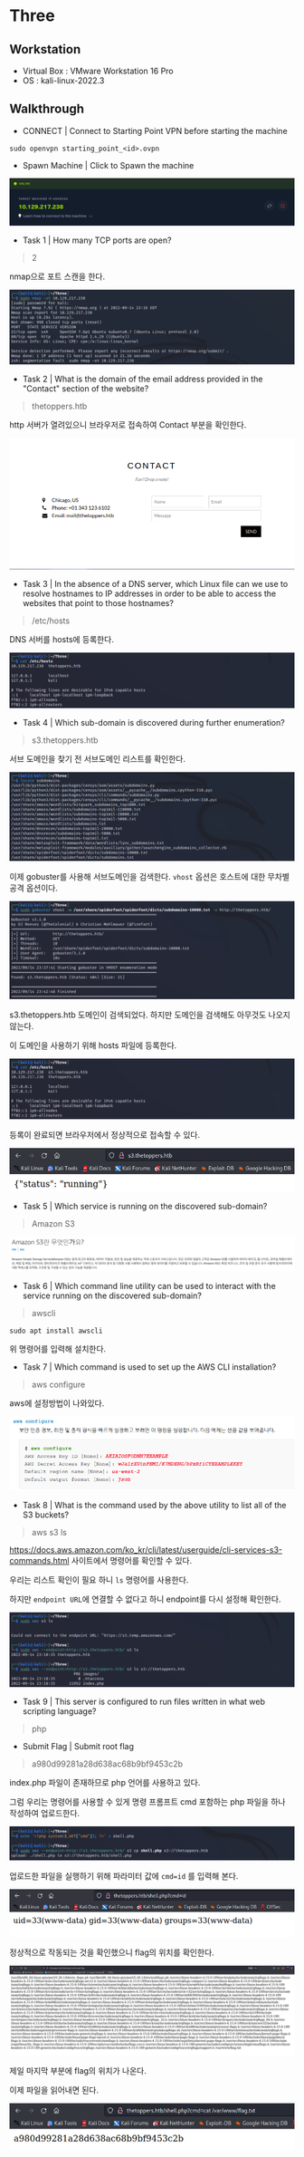 # Three

## Workstation
- Virtual Box : VMware Workstation 16 Pro
- OS : kali-linux-2022.3

## Walkthrough

* CONNECT | Connect to Starting Point VPN before starting the machine

```
sudo openvpn starting_point_<id>.ovpn
```

* Spawn Machine | Click to Spawn the machine

![machine](https://github.com/jasperkim425/Walkthrough/blob/main/HackTheBox/Starting%20Point/Three/image/machine.png)

* Task 1 | How many TCP ports are open?

> 2

nmap으로 포트 스캔을 한다.

![nmap](https://github.com/jasperkim425/Walkthrough/blob/main/HackTheBox/Starting%20Point/Three/image/nmap.png)

* Task 2 | What is the domain of the email address provided in the "Contact" section of the website?

> thetoppers.htb

http 서버가 열려있으니 브라우저로 접속하여 Contact 부분을 확인한다.

![contact](https://github.com/jasperkim425/Walkthrough/blob/main/HackTheBox/Starting%20Point/Three/image/contact.png)

* Task 3 | In the absence of a DNS server, which Linux file can we use to resolve hostnames to IP addresses in order to be able to access the websites that point to those hostnames?

> /etc/hosts

DNS 서버를 hosts에 등록한다.

![hosts](https://github.com/jasperkim425/Walkthrough/blob/main/HackTheBox/Starting%20Point/Three/image/hosts.png)

* Task 4 | Which sub-domain is discovered during further enumeration?

>  s3.thetoppers.htb 

서브 도메인을 찾기 전 서브도메인 리스트를 확인한다.

![sub](https://github.com/jasperkim425/Walkthrough/blob/main/HackTheBox/Starting%20Point/Three/image/sub.png)

이제 gobuster를 사용해 서브도메인을 검색한다. `vhost` 옵션은 호스트에 대한 무차별 공격 옵션이다.

![gobuster](https://github.com/jasperkim425/Walkthrough/blob/main/HackTheBox/Starting%20Point/Three/image/gobuster.png)

s3.thetoppers.htb 도메인이 검색되었다. 하지만 도메인을 검색해도 아무것도 나오지 않는다.

이 도메인을 사용하기 위해 hosts 파일에 등록한다.

![hosts2](https://github.com/jasperkim425/Walkthrough/blob/main/HackTheBox/Starting%20Point/Three/image/hosts2.png)

등록이 완료되면 브라우저에서 정상적으로 접속할 수 있다.

![http](https://github.com/jasperkim425/Walkthrough/blob/main/HackTheBox/Starting%20Point/Three/image/http.png)

* Task 5 | Which service is running on the discovered sub-domain?

> Amazon S3

![s3](https://github.com/jasperkim425/Walkthrough/blob/main/HackTheBox/Starting%20Point/Three/image/s3.png)

* Task 6 | Which command line utility can be used to interact with the service running on the discovered sub-domain?

> awscli

```
sudo apt install awscli
```

위 명령어를 입력해 설치한다.

* Task 7 | Which command is used to set up the AWS CLI installation?

>  aws configure

aws에 설정방법이 나와있다.

![configure](https://github.com/jasperkim425/Walkthrough/blob/main/HackTheBox/Starting%20Point/Three/image/configure.png)

* Task 8 | What is the command used by the above utility to list all of the S3 buckets?

> aws s3 ls

https://docs.aws.amazon.com/ko_kr/cli/latest/userguide/cli-services-s3-commands.html 사이트에서 명령어를 확인할 수 있다.

우리는 리스트 확인이 필요 하니 `ls` 명령어를 사용한다.

하지만 `endpoint URL`에 연결할 수 없다고 하니 endpoint를 다시 설정해 확인한다.

![ls](https://github.com/jasperkim425/Walkthrough/blob/main/HackTheBox/Starting%20Point/Three/image/ls.png)

* Task 9 | This server is configured to run files written in what web scripting language?

> php

* Submit Flag | Submit root flag 

> a980d99281a28d638ac68b9bf9453c2b 

index.php 파일이 존재하므로 php 언어를 사용하고 있다.

그럼 우리는 명령어를 사용할 수 있게 명령 프롬프트 cmd 포함하는 php 파일을 하나 작성하여 업로드한다.

![shell](https://github.com/jasperkim425/Walkthrough/blob/main/HackTheBox/Starting%20Point/Three/image/shell.png)

업로드한 파일을 실행하기 위해 파라미터 값에 `cmd=id` 를 입력해 본다.

![id](https://github.com/jasperkim425/Walkthrough/blob/main/HackTheBox/Starting%20Point/Three/image/id.png)

정상적으로 작동되는 것을 확인했으니 flag의 위치를 확인한다.

![locate](https://github.com/jasperkim425/Walkthrough/blob/main/HackTheBox/Starting%20Point/Three/image/locate.png)

제일 마지막 부분에 flag의 위치가 나온다.

이제 파일을 읽어내면 된다.

![flag](https://github.com/jasperkim425/Walkthrough/blob/main/HackTheBox/Starting%20Point/Three/image/flag.png)
